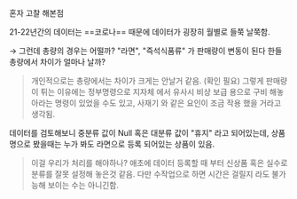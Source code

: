 
혼자 고찰 해본점

21-22년간의 데이터는 ==코로나== 때문에 데이터가 굉장히 월별로 들쭉 날쭉함.

→ 그런데 총량의 경우는 어떨까? "라면", "즉석식품류" 가 판매량이 변동이 된다 한들 총량에서 차이가 얼마나 날까?
 > 개인적으로는 총량에서는 차이가 크게는 안날거 같음. (확인 필요)
 > 그렇게 판매량이 튀는 이유에는 정부명령으로 지자체 에서 유사시 비상 보급 용으로 구비 해놓아라는 명령이 있었을 수도 있고, 사재기 와 같은 요인이 조금 작용 했을 거라고 생각됨.
 
  데이터를 검토해보니 중분류 값이 Null  혹은 대분류 값이 "휴지" 라고 되어있는데, 
상품명으로 봤을때는 누가 봐도 라면으로 등록 되어있는 상품이 있음. 

> 이걸 우리가 처리를 해야하나? 애초에 데이터 등록할 때 부터 신상품 혹은 실수로 분류를 잘못 설정해 놓은것 같음. 다만 수작업으로 하면 시간은 걸릴지 라도 불가능해 보이는 수는 아니긴함.

